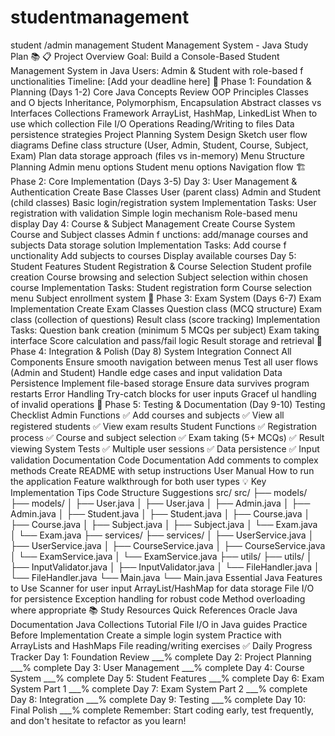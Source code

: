 # studentmanagement
student /admin management 
Student Management System - Java Study Plan 📚
📋 Project Overview
Goal: Build a Console-Based Student Management System in Java Users: Admin & Student
with role-based f
unctionalities Timeline: [Add your deadline here]
🎯 Phase 1: Foundation & Planning (Days 1-2)
Core Java Concepts Review
OOP Principles
Classes and O
bjects
Inheritance, Polymorphism, Encapsulation
Abstract classes vs Interfaces
Collections Framework
ArrayList, HashMap, LinkedList
When to use which collection
File I/O Operations
Reading/Writing to files
Data persistence strategies
Project Planning
System Design
Sketch user flow diagrams
Define class structure (User, Admin, Student, Course, Subject, Exam)
Plan data storage approach (files vs in-memory)
Menu Structure Planning
Admin menu options
Student menu options
Navigation flow
🏗 Phase 2: Core Implementation (Days 3-5)
Day 3: User Management & Authentication
Create Base Classes
User (parent class)
Admin and Student (child classes)
Basic login/registration system
Implementation Tasks:
User registration with validation
Simple login mechanism
Role-based menu display
Day 4: Course & Subject Management
Create Course System
Course and Subject classes
Admin f
unctions: add/manage courses and subjects
Data storage solution
Implementation Tasks:
Add course f
unctionality
Add subjects to courses
Display available courses
Day 5: Student Features
Student Registration & Course Selection
Student profile creation
Course browsing and selection
Subject selection within chosen course
Implementation Tasks:
Student registration form
Course selection menu
Subject enrollment system
📝 Phase 3: Exam System (Days 6-7)
Exam Implementation
Create Exam Classes
Question class (MCQ structure)
Exam class (collection of questions)
Result class (score tracking)
Implementation Tasks:
Question bank creation (minimum 5 MCQs per subject)
Exam taking interface
Score calculation and pass/fail logic
Result storage and retrieval
🔧 Phase 4: Integration & Polish (Day 8)
System Integration
Connect All Components
Ensure smooth navigation between menus
Test all user flows (Admin and Student)
Handle edge cases and input validation
Data Persistence
Implement file-based storage
Ensure data survives program restarts
Error Handling
Try-catch blocks for user inputs
Gracef
ul handling of invalid operations
🧪
Phase 5: Testing & Documentation (Day 9-10)
Testing Checklist
Admin Functions
✅ Add courses and subjects
✅ View all registered students
✅ View exam results
Student Functions
✅ Registration process
✅ Course and subject selection
✅ Exam taking (5+ MCQs)
✅ Result viewing
System Tests
✅ Multiple user sessions
✅ Data persistence
✅ Input validation
Documentation
Code Documentation
Add comments to complex methods
Create README with setup instructions
User Manual
How to run the application
Feature walkthrough for both user types
💡 Key Implementation Tips
Code Structure Suggestions
src/
src/
├── models/
├── models/
│ ├── User.java
│ ├── User.java
│ ├── Admin.java
│ ├── Admin.java
│ ├── Student.java
│ ├── Student.java
│ ├── Course.java
│ ├── Course.java
│ ├── Subject.java
│ ├── Subject.java
│ └── Exam.java
│ └── Exam.java
├── services/
├── services/
│ ├── UserService.java
│ ├── UserService.java
│ ├── CourseService.java
│ ├── CourseService.java
│ └── ExamService.java
│ └── ExamService.java
├── utils/
├── utils/
│ ├── InputValidator.java
│ ├── InputValidator.java
│ └── FileHandler.java
│ └── FileHandler.java
└── Main.java
└── Main.java
Essential Java Features to Use
Scanner for user input
ArrayList/HashMap for data storage
File I/O for persistence
Exception handling for robust code
Method overloading where appropriate
📚 Study Resources
Quick References
Oracle Java Documentation
Java Collections Tutorial
File I/O in Java guides
Practice Before Implementation
Create a simple login system
Practice with ArrayLists and HashMaps
File reading/writing exercises
✅ Daily Progress Tracker
Day 1: Foundation Review ___% complete
Day 2: Project Planning ___% complete
Day 3: User Management ___% complete
Day 4: Course System ___% complete
Day 5: Student Features ___% complete
Day 6: Exam System Part 1 ___% complete
Day 7: Exam System Part 2 ___% complete
Day 8: Integration ___% complete
Day 9: Testing ___% complete
Day 10: Final Polish ___% complete
Remember: Start coding early, test frequently, and don't hesitate to refactor as you learn!
